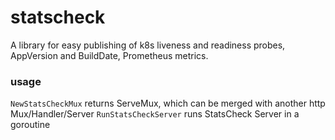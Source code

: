 # statscheck

A library for easy publishing of k8s liveness and readiness probes, AppVersion and BuildDate, Prometheus metrics.

### usage

`NewStatsCheckMux` returns ServeMux, which can be merged with another http Mux/Handler/Server
`RunStatsCheckServer` runs StatsCheck Server in a goroutine